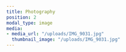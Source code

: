 ```yaml
---
title: Photography
position: 2
modal_type: image
media:
- media_url: "/uploads/IMG_9031.jpg"
  thumbnail_image: "/uploads/IMG_9031.jpg"
---
```


